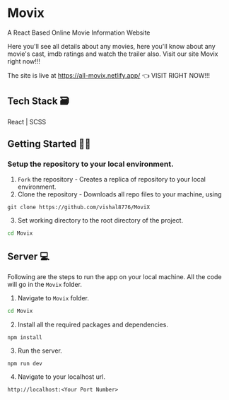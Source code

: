 # Movix
A React Based Online Movie Information Website

Here you'll see all details about any movies, here you'll know about any movie's cast, imdb ratings and watch the trailer also.
Visit our site Movix right now!!!
<br />

The site is live at https://all-movix.netlify.app/  👈 VISIT RIGHT NOW!!!

## Tech Stack 🗃
React | SCSS

##  Getting Started 👨‍💻
### Setup the repository to your local environment.

1. `Fork` the repository  - Creates a replica of repository to your local environment.
2. Clone the repository - Downloads all repo files to your machine, using
  ```git
  git clone https://github.com/vishal8776/MoviX
  ``` 
3. Set working directory to the root directory of the project.
  ```sh
  cd Movix
  ```

## Server 💻

Following are the steps to run the app on your local machine. All the code will go in the `Movix` folder.

1. Navigate to `Movix` folder.
  ```sh
  cd Movix
  ```
2. Install all the required packages and dependencies.
  ```node
  npm install
  ```
3. Run the server.
  ```node
  npm run dev
  ```
4. Navigate to your localhost url.
  ```text
  http://localhost:<Your Port Number>
  ```
